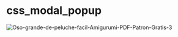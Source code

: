 # css_modal_popup

![Oso-grande-de-peluche-facil-Amigurumi-PDF-Patron-Gratis-3](https://user-images.githubusercontent.com/88910652/221264214-9214b340-120e-4a11-ad59-ac6fc396cdaf.jpg)
